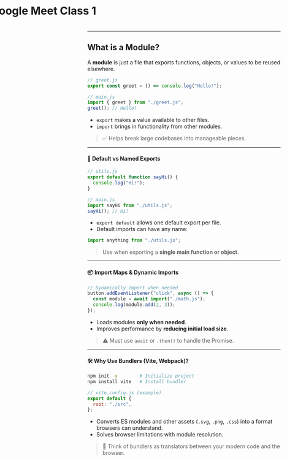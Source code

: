 # Google Meet Class 1

<style>
  h1 {
    left: 50%;
    top: 50%;
    transform: translate(-50%, -50%);
  }
</style>

---

## What is a Module?

A **module** is just a file that exports functions, objects, or values to be reused elsewhere.

```js
// greet.js
export const greet = () => console.log("Hello!");
```

```js
// main.js
import { greet } from "./greet.js";
greet(); // Hello!
```

* `export` makes a value available to other files.
* `import` brings in functionality from other modules.

> ✅ Helps break large codebases into manageable pieces.

---

#### 🔁 Default vs Named Exports

```js
// utils.js
export default function sayHi() {
  console.log("Hi!");
}
```

```js
// main.js
import sayHi from "./utils.js";
sayHi(); // Hi!
```

* `export default` allows one default export per file.
* Default imports can have any name:

```js
import anything from "./utils.js";
```

> Use when exporting a **single main function or object**.

---

#### 📦 Import Maps & Dynamic Imports

```js
// Dynamically import when needed
button.addEventListener("click", async () => {
  const module = await import("./math.js");
  console.log(module.add(2, 3));
});
```

* Loads modules **only when needed**.
* Improves performance by **reducing initial load size**.

> ⚠️ Must use `await` or `.then()` to handle the Promise.

---

#### 🛠 Why Use Bundlers (Vite, Webpack)?

```bash
npm init -y        # Initialize project
npm install vite   # Install bundler
```

```js
// vite.config.js (example)
export default {
  root: "./src",
};
```

* Converts ES modules and other assets (`.svg`, `.png`, `.css`) into a format browsers can understand.
* Solves browser limitations with module resolution.

> 🧠 Think of bundlers as translators between your modern code and the browser.
